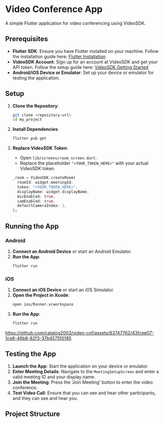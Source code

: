 # Video Conference App

A simple Flutter application for video conferencing using VideoSDK.

## Prerequisites

- **Flutter SDK**: Ensure you have Flutter installed on your machine. Follow the installation guide here: [Flutter Installation](https://flutter.dev/docs/get-started/install)
- **VideoSDK Account**: Sign up for an account at VideoSDK and get your API token. Follow the setup guide here: [VideoSDK Getting Started](https://docs.videosdk.live/docs/realtime-video-api/getting-started)
- **Android/iOS Device or Emulator**: Set up your device or emulator for testing the application.

## Setup

1. **Clone the Repository**:
    ```bash
    git clone <repository-url>
    cd my_project
    ```

2. **Install Dependencies**:
    ```bash
    flutter pub get
    ```

3. **Replace VideoSDK Token**:
    - Open `lib/screens/room_screen.dart`.
    - Replace the placeholder `"<YOUR_TOKEN_HERE>"` with your actual VideoSDK token.

    ```dart
    _room = VideoSDK.createRoom(
      roomId: widget.meetingId,
      token: "<YOUR_TOKEN_HERE>",
      displayName: widget.displayName,
      micEnabled: true,
      camEnabled: true,
      defaultCameraIndex: 1,
    );
    ```

## Running the App

### Android

1. **Connect an Android Device** or start an Android Emulator.
2. **Run the App**:
    ```bash
    flutter run
    ```

### iOS

1. **Connect an iOS Device** or start an iOS Simulator.
2. **Open the Project in Xcode**:
    ```bash
    open ios/Runner.xcworkspace
    ```
3. **Run the App**:
    ```bash
    flutter run
    ```


https://github.com/catalog2003/video-cof/assets/83747762/43fcee07-1ce8-46b8-82f3-37b4575f0185


## Testing the App

1. **Launch the App**: Start the application on your device or emulator.
2. **Enter Meeting Details**: Navigate to the `MeetingSetupScreen` and enter a valid meeting ID and your display name.
3. **Join the Meeting**: Press the 'Join Meeting' button to enter the video conference.
4. **Test Video Call**: Ensure that you can see and hear other participants, and they can see and hear you.

## Project Structure

